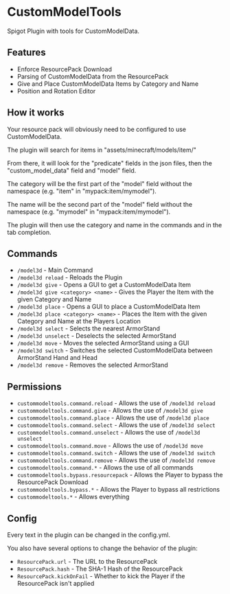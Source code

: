 # CustomModelTools

Spigot Plugin with tools for CustomModelData.

## Features

- Enforce ResourcePack Download
- Parsing of CustomModelData from the ResourcePack
- Give and Place CustomModelData Items by Category and Name
- Position and Rotation Editor

## How it works

Your resource pack will obviously need to be configured to use CustomModelData.

The plugin will search for items in "assets/minecraft/models/item/"

From there, it will look for the "predicate" fields in the json files, then the "custom_model_data" field and "model" field.

The category will be the first part of the "model" field without the namespace (e.g. "item" in "mypack:item/mymodel").

The name will be the second part of the "model" field without the namespace (e.g. "mymodel" in "mypack:item/mymodel").

The plugin will then use the category and name in the commands and in the tab completion.

## Commands

- `/model3d` - Main Command
- `/model3d reload` - Reloads the Plugin
- `/model3d give` - Opens a GUI to get a CustomModelData Item
- `/model3d give <category> <name>` - Gives the Player the Item with the given Category and Name
- `/model3d place` - Opens a GUI to place a CustomModelData Item
- `/model3d place <category> <name>` - Places the Item with the given Category and Name at the Players Location
- `/model3d select` - Selects the nearest ArmorStand
- `/model3d unselect` - Deselects the selected ArmorStand
- `/model3d move` - Moves the selected ArmorStand using a GUI
- `/model3d switch` - Switches the selected CustomModelData between ArmorStand Hand and Head
- `/model3d remove` - Removes the selected ArmorStand

## Permissions

- `custommodeltools.command.reload` - Allows the use of `/model3d reload`
- `custommodeltools.command.give` - Allows the use of `/model3d give`
- `custommodeltools.command.place` - Allows the use of `/model3d place`
- `custommodeltools.command.select` - Allows the use of `/model3d select`
- `custommodeltools.command.unselect` - Allows the use of `/model3d unselect`
- `custommodeltools.command.move` - Allows the use of `/model3d move`
- `custommodeltools.command.switch` - Allows the use of `/model3d switch`
- `custommodeltools.command.remove` - Allows the use of `/model3d remove`
- `custommodeltools.command.*` - Allows the use of all commands
- `custommodeltools.bypass.resourcepack` - Allows the Player to bypass the ResourcePack Download
- `custommodeltools.bypass.*` - Allows the Player to bypass all restrictions
- `custommodeltools.*` - Allows everything

## Config

Every text in the plugin can be changed in the config.yml.

You also have several options to change the behavior of the plugin:

- `ResourcePack.url` - The URL to the ResourcePack
- `ResourcePack.hash` - The SHA-1 Hash of the ResourcePack
- `ResourcePack.kickOnFail` - Whether to kick the Player if the ResourcePack isn't applied